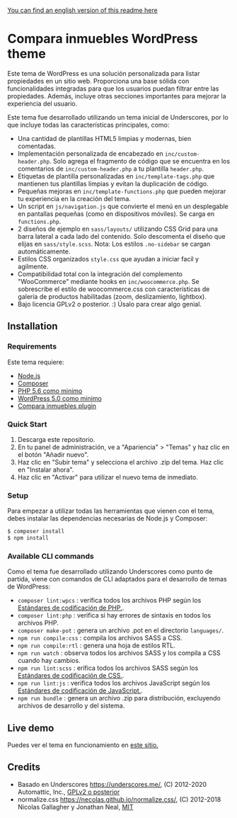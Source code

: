 [You can find an english version of this readme here](./README.md)

Compara inmuebles WordPress theme 
===

Este tema de WordPress es una solución personalizada para listar propiedades en un sitio web. Proporciona una base sólida con funcionalidades integradas para que los usuarios puedan filtrar entre las propiedades. Además, incluye otras secciones importantes para mejorar la experiencia del usuario.

Este tema fue desarrollado utilizando un tema inicial de Underscores, por lo que incluye todas las características principales, como:

* Una cantidad de plantillas HTML5 limpias y modernas, bien comentadas.
* Implementación personalizada de encabezado en `inc/custom-header.php`. Solo agrega el fragmento de código que se encuentra en los comentarios de `inc/custom-header.php` a tu plantilla `header.php`.
* Etiquetas de plantilla personalizadas en `inc/template-tags.php` que mantienen tus plantillas limpias y evitan la duplicación de código.
* Pequeñas mejoras en `inc/template-functions.php` que pueden mejorar tu experiencia en la creación del tema.
* Un script en `js/navigation.js` que convierte el menú en un desplegable en pantallas pequeñas (como en dispositivos móviles). Se carga en `functions.php`.
* 2 diseños de ejemplo en `sass/layouts/` utilizando CSS Grid para una barra lateral a cada lado del contenido. Solo descomenta el diseño que elijas en `sass/style.scss`.
Nota: Los estilos `.no-sidebar` se cargan automáticamente.
* Estilos CSS organizados `style.css` que ayudan a iniciar facil y agilmente.
* Compatibilidad total con la integración del complemento "WooCommerce" mediante hooks en `inc/woocommerce.php`. Se sobrescribe el estilo de woocommerce.css con características de galería de productos habilitadas (zoom, deslizamiento, lightbox).
* Bajo licencia GPLv2 o posterior. :) Úsalo para crear algo genial.

Installation
---------------

### Requirements
Este tema requiere:

- [Node.js](https://nodejs.org/)
- [Composer](https://getcomposer.org/)
- [PHP 5.6 como minimo](https://www.php.net/downloads.php)
- [WordPress 5.0 como minimo](https://wordpress.org/download/)
- [Compara inmuebles plugin](https://github.com/BrandonVadilloDev/compara-inmuebles-plugin)

### Quick Start

1. Descarga este repositorio.
2. En tu panel de administración, ve a "Apariencia" > "Temas" y haz clic en el botón "Añadir nuevo".
3. Haz clic en "Subir tema" y selecciona el archivo .zip del tema. Haz clic en "Instalar ahora".
4. Haz clic en "Activar" para utilizar el nuevo tema de inmediato.


### Setup

Para empezar a utilizar todas las herramientas que vienen con el tema, debes instalar las dependencias necesarias de Node.js y Composer:

```sh
$ composer install
$ npm install
```

### Available CLI commands

Como el tema fue desarrollado utilizando Underscores como punto de partida, viene con comandos de CLI adaptados para el desarrollo de temas de WordPress:

- `composer lint:wpcs` :  verifica todos los archivos PHP según los [Estándares de codificación de PHP.](https://developer.wordpress.org/coding-standards/wordpress-coding-standards/php/).
- `composer lint:php` : verifica si hay errores de sintaxis en todos los archivos PHP.
- `composer make-pot` : genera un archivo .pot en el directorio `languages/`.
- `npm run compile:css` : compila los archivos SASS a CSS.
- `npm run compile:rtl` : genera una hoja de estilos RTL.
- `npm run watch` : observa todos los archivos SASS y los compila a CSS cuando hay cambios.
- `npm run lint:scss` : erifica todos los archivos SASS según los [Estándares de codificación de CSS.](https://developer.wordpress.org/coding-standards/wordpress-coding-standards/css/).
- `npm run lint:js` : verifica todos los archivos JavaScript según los [Estándares de codificación de JavaScript.](https://developer.wordpress.org/coding-standards/wordpress-coding-standards/javascript/).
- `npm run bundle` : genera un archivo .zip para distribución, excluyendo archivos de desarrollo y del sistema.

## Live demo
Puedes ver el tema en funcionamiento en [este sitio.](https://comparainmuebles.com/)

## Credits

* Basado en Underscores https://underscores.me/, (C) 2012-2020 Automattic, Inc., [GPLv2 o posterior](https://www.gnu.org/licenses/gpl-2.0.html)
* normalize.css https://necolas.github.io/normalize.css/, (C) 2012-2018 Nicolas Gallagher y Jonathan Neal, [MIT](https://opensource.org/licenses/MIT)
